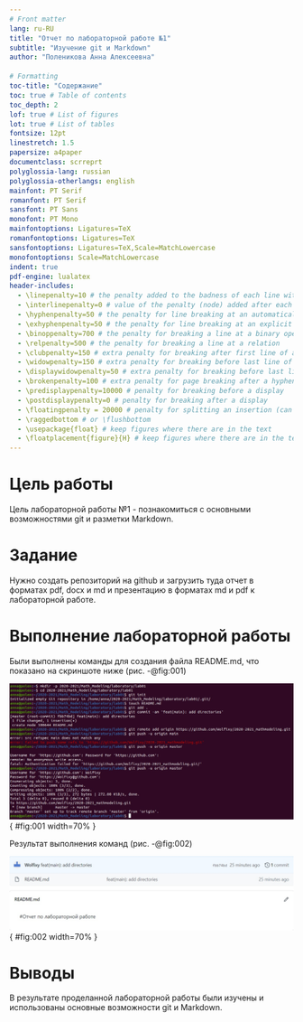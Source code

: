 ```yaml
---
# Front matter
lang: ru-RU
title: "Отчет по лабораторной работе №1"
subtitle: "Изучение git и Markdown"
author: "Поленикова Анна Алексеевна"

# Formatting
toc-title: "Содержание"
toc: true # Table of contents
toc_depth: 2
lof: true # List of figures
lot: true # List of tables
fontsize: 12pt
linestretch: 1.5
papersize: a4paper
documentclass: scrreprt
polyglossia-lang: russian
polyglossia-otherlangs: english
mainfont: PT Serif
romanfont: PT Serif
sansfont: PT Sans
monofont: PT Mono
mainfontoptions: Ligatures=TeX
romanfontoptions: Ligatures=TeX
sansfontoptions: Ligatures=TeX,Scale=MatchLowercase
monofontoptions: Scale=MatchLowercase
indent: true
pdf-engine: lualatex
header-includes:
  - \linepenalty=10 # the penalty added to the badness of each line within a paragraph (no associated penalty node) Increasing the value makes tex try to have fewer lines in the paragraph.
  - \interlinepenalty=0 # value of the penalty (node) added after each line of a paragraph.
  - \hyphenpenalty=50 # the penalty for line breaking at an automatically inserted hyphen
  - \exhyphenpenalty=50 # the penalty for line breaking at an explicit hyphen
  - \binoppenalty=700 # the penalty for breaking a line at a binary operator
  - \relpenalty=500 # the penalty for breaking a line at a relation
  - \clubpenalty=150 # extra penalty for breaking after first line of a paragraph
  - \widowpenalty=150 # extra penalty for breaking before last line of a paragraph
  - \displaywidowpenalty=50 # extra penalty for breaking before last line before a display math
  - \brokenpenalty=100 # extra penalty for page breaking after a hyphenated line
  - \predisplaypenalty=10000 # penalty for breaking before a display
  - \postdisplaypenalty=0 # penalty for breaking after a display
  - \floatingpenalty = 20000 # penalty for splitting an insertion (can only be split footnote in standard LaTeX)
  - \raggedbottom # or \flushbottom
  - \usepackage{float} # keep figures where there are in the text
  - \floatplacement{figure}{H} # keep figures where there are in the text
---
```


# Цель работы

Цель лабораторной работы №1 - познакомиться с основными возможностями git и разметки Markdown.

# Задание

Нужно создать репозиторий на github и загрузить туда отчет в форматах pdf, docx и md и презентацию в форматах md и pdf к лабораторной работе.

# Выполнение лабораторной работы

Были выполнены команды для создания файла README.md, что показано на скриншоте 
ниже (рис. -@fig:001)

![Команды](image/1.jpg){ #fig:001 width=70% }

Результат выполнения команд (рис. -@fig:002)

![Результат](image/2.jpg){ #fig:002 width=70% }

# Выводы

В результате проделанной лабораторной работы были изучены и использованы основные возможности git и Markdown.
